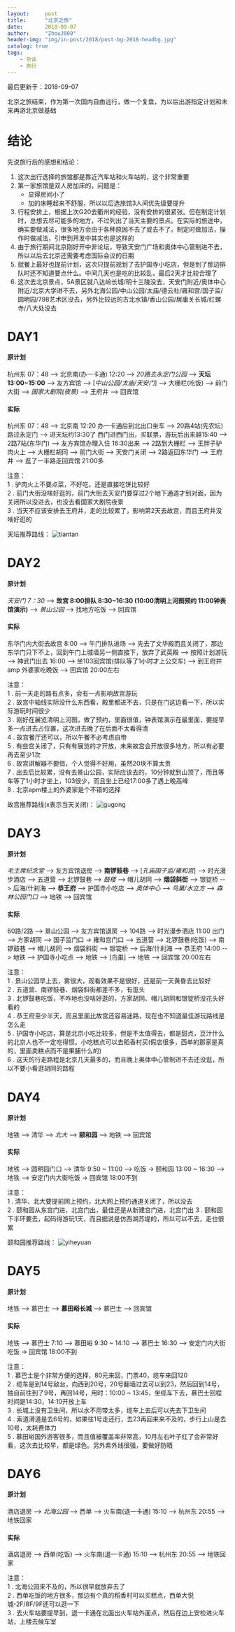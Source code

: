 ```yaml
---
layout:     post
title:      "北京之旅"
date:       2018-09-07
author:     "ZhouJ000"
header-img: "img/in-post/2018/post-bg-2018-headbg.jpg"
catalog: true
tags:
    - 杂谈
    - 旅行
--- 
```


<font id="last-updated">最后更新于：2018-09-07</font>


北京之旅结束，作为第一次国内自由远行，做一个复盘，为以后出游指定计划和未来再游北京做基础

# 结论

先说旅行后的感想和结论：
1. 这次出行选择的旅馆都是靠近汽车站和火车站的，这个非常重要
2. 第一家旅馆是双人房加床的，问题是：
	+ 显得房间小了
	+ 加的床睡起来不舒服，所以以后选旅馆3人间优先级要提升
3. 行程安排上，根据上次G20去衢州的经验，没有安排的很紧张。但在制定计划时，总想去尽可能多的地方，不过列出了当天主要的景点。在实际的旅途中，确实要做减法，很多地方会由于各种原因不去了或去不了。制定时做加法，操作时做减法，引申到开发中其实也是这样的
4. 由于旅行期间北京刚好开中非论坛，导致天安门广场和奥体中心管制进不去，所以以后去北京还需要考虑国际会议的日期
5. 就餐上最好也提前计划，这次只提前规划了去护国寺小吃店，但是到了那边排队时还不知道要点什么。中间几天也是吃的比较乱，最后2天才比较合理了
6. 这次去北京景点，5A景区就八达岭长城/明十三陵没去，天安门附近/奥体中心附近/北京大学进不去，另外北海公园/中山公园/太庙/德云社/雍和宫/国子监/圆明园/798艺术区没去，另外比较远的古北水镇/香山公园/居庸关长城/红螺寺/八大处没去



# DAY1

#### 原计划

杭州东 07：48 --> 北京南(办一卡通) 12:20 --> *20路去永定门公园* --> **天坛 13:00~15:00** --> 友方宾馆 --> [*中山公园/太庙/天安门*] --> 大栅栏(吃饭) --> 前门大街 --> *国家大剧院(夜景)* --> 王府井 --> 回宾馆

#### 实际

杭州东 07：48 --> 北京南 12:20 办一卡通后到北出口坐车 --> 20路4站(先农坛) 路过永定门 --> 进天坛约13:30了 西门进西门出，买联票，游玩后出来越15:40 --> 2路7站(东华门) --> 友方宾馆办理入住 16:30出来 --> 2路到大栅栏 --> 王胖子驴肉火上 --> 大栅栏胡同 --> 前门大街 --> 天安门关闭 --> 2路返回东华门 --> 王府井 --> 逛了一半路走回宾馆 21:00多

注意：  
1 . 驴肉火上不要点菜，不好吃，还是直接吃饼比较好  
2 . 前门大街没啥好逛的，前门大街去天安门要穿过2个地下通道才到对面，因为关闭所以没进去，也没去看国家大剧院夜景  
3 . 当天不应该安排去王府井，走的比较累了，影响第2天去故宫，而且王府井没啥好逛的

天坛推荐路线：
![tiantan](/img/in-post/2018/9/tiantan.jpg)



# DAY2

#### 原计划

*天安门 7：30* --> **故宫 8:00排队 8:30~16:30 (10:00清明上河图预约  11:00钟表馆演示)** --> *景山公园* --> 找地方吃饭 --> 回宾馆

#### 实际

东华门内大街去故宫 8:00 --> 午门排队进场 --> 先去了文华殿而且关闭了，那边东华门只下不上，回到午门上城墙另一侧直接下，放弃了武英殿 --> 按照计划游玩 --> 神武门出去 16:00 --> 坐103回宾馆(排队等了1小时才上公交车) --> 到王府井amp 外婆家吃晚饭 --> 回宾馆 20:00左右

注意：  
1 . 前一天走的路有点多，会有一点影响故宫游玩  
2 . 故宫中轴线实际没什么东西看，殿里都进不去，只是在门这边看一下，所以实际游玩时间很少  
3 . 刚好在展览清明上河图，做了预约，里面很值，钟表馆演示在最里面，要提早多一点进去占位置，这次进去晚了在后面不太看得清  
4 . 故宫餐厅还可以，所以午餐不必考虑自带  
5 . 有些宫关闭了，只有有展览的才开放，未来故宫会开放很多地方，所以有必要再去至少1次  
6 . 故宫讲解器不要借，个人觉得不好用，虽然20块不算太贵  
7 . 出去后比较累，没有去景山公园，实际应该去的，10分钟就到山顶了，而且等车等了1小时才坐上，103很少，而且坐上已经17:00多了遇上晚高峰  
8 . 北京apm楼上的外婆家是个不错的选择

故宫推荐路线(x表示当天关闭)：
![gugong](/img/in-post/2018/9/gugong.jpg)



# DAY3

#### 原计划

*毛主席纪念堂* --> 友方宾馆退房 --> **南锣鼓巷** --> [*孔庙国子监/雍和宫*] --> 时光漫步酒店 --> 五道营 --> 北锣鼓巷 --> *鼓楼* --> 帽儿胡同 --> **烟袋斜街** --> 银锭桥 --> 后海/什刹海 --> **恭王府** --> 护国寺小吃店 --> *奥体中心* --> *鸟巢/水立方* --> *森林公园门口* --> 地铁 --> 回宾馆

#### 实际

60路/2路 --> 景山公园 --> 友方宾馆退房 --> 104路 --> 时光漫步酒店 11:00 出门 --> 方家胡同 --> 国子监门口 -> 雍和宫门口 --> 五道营 --> 北锣鼓巷(吃饭) --> 南锣鼓巷 --> 帽儿胡同 --> 烟袋斜街 --> 银锭桥 --> 后海/什刹海 --> 恭王府 14:00 --> 地铁 --> 护国寺小吃点 --> 地铁 --> [鸟巢] --> 地铁 --> 回宾馆 20:00左右

注意：  
1 . 景山公园早上去，雾很大，观看效果不是很好，还是前一天黄昏去比较好  
2 . 五道营、南锣鼓巷、烟袋斜街都差不多，有逛头  
3 . 北锣鼓巷吃饭，不咋地也没啥好逛的，方家胡同、帽儿胡同和银锭桥没花头好看的  
4 . 恭王府至少半天，而且里面比故宫还容易迷路，现在也不知道最佳游玩路线是怎么走  
5 . 护国寺小吃店，算是北京小吃比较多，但是不太值得去，都是甜点，豆汁什么的北京人也不一定吃得惯。小吃糕点可以去稻香村买(假店很多，西单的那家是真的，里面卖糕点而不是果脯什么的)  
6 . 这天的行走路程是北京几天最多的，而且晚上奥体中心管制进不去还没逛，所以不要小看逛胡同的路程



# DAY4

#### 原计划

地铁 --> 清华 --> *北大* --> **颐和园** --> 地铁 --> 回宾馆

#### 实际

地铁 --> 圆明园门口 --> 清华 9:50 ~ 11:00 --> 吃饭 -> 颐和园 13:00 ~ 16:30 --> 地铁 --> 安定门内大街吃饭 -> 回宾馆 18:00不到

注意：  
1 . 清华、北大要提前网上预约，北大网上预约通道关闭了，所以没去  
2 . 颐和园从东宫门进，北宫门出，最佳还是从新建宫门进，北宫门出
3 . 颐和园下半环要去，起码得游玩1天，而且据说是仿西湖苏堤的，所以可以不去，走也很累

颐和园推荐路线：
![yiheyuan](/img/in-post/2018/9/yiheyuan.jpg)



# DAY5

#### 原计划

地铁 --> 慕巴士 --> **慕田峪长城** --> 慕巴士 --> 回宾馆

#### 实际

地铁 --> 慕巴士 7:10 --> 慕田峪 9:30 ~ 14:10 --> 慕巴士 16:30 --> 安定门内大街吃饭 -> 回宾馆 18:00不到

注意：  
1 . 慕巴士是个非常方便的选择，80元来回，门票40，缆车来回120  
2 . 缆车是到14号敌台，向西到20号，20号翻墙过去可以到23，然后回到14号，独自前往到了9号，再回14号，用时：10:00 ~ 13:45，坐缆车下去，慕巴士回程时间是14:30，14:10开放上车  
3 . 长城上没有卫生间，所以水不用带太多，缆车上去后可以先去下卫生间  
4 . 索道滑道是去6号的，如果往1号走还行，去23再回来来不及的，步行上山是去10号，太耗费体力  
5 . 慕田峪国外游客很多，而且值被覆盖率非常高，10月左右叶子红了会非常好看，这次去比较早，都是绿色。另外紫外线很强，要做好防晒



# DAY6

#### 原计划

酒店退房 --> *北海公园* --> 西单 --> 火车南(退一卡通) 15:10 --> 杭州东 20:55 --> 地铁回家

#### 实际

酒店退房 --> 西单(吃饭) --> 火车南(退一卡通) 15:10 --> 杭州东 20:55 --> 地铁回家

注意：  
1 . 北海公园来不及的，所以很早就放弃去了  
2 . 西单吃饭的地方很多，那边有个真的稻香村可以买糕点，西单大悦城-2F/8F/9F还可以逛一下  
3 . 去火车站要提早到，退一卡通在北面出火车站外面点，然后在边上安检进火车站，上楼去候车室
